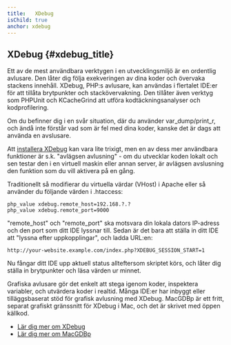 ```yaml
---
title:   XDebug
isChild: true
anchor: xdebug
---
```


## XDebug {#xdebug_title}

Ett av de mest användbara verktygen i en utvecklingsmiljö är en ordentlig avlusare. Den låter dig följa exekveringen av 
dina koder och övervaka stackens innehåll. XDebug, PHP:s avlusare, kan användas i flertalet IDE:er för att tillåta 
brytpunkter och stackövervakning. Den tillåter även verktyg som PHPUnit och KCacheGrind att utföra kodtäckningsanalyser 
och kodprofilering.

Om du befinner dig i en svår situation, där du använder var_dump/print_r, och ändå inte förstår vad som är fel med dina 
koder, kanske det är dags att använda en avslusare.

Att [installera XDebug][xdebug-install] kan vara lite trixigt, men en av dess mer användbara 
funktioner är s.k. "avlägsen avlusning" - om du utvecklar koden lokalt och sen testar den i en 
virtuell maskin eller annan server, är avlägsen avslusning den funktion som du vill aktivera på 
en gång.

Traditionellt så modifierar du virtuella värdar (VHost) i Apache eller så använder du följande värden i .htaccess:

    php_value xdebug.remote_host=192.168.?.?
    php_value xdebug.remote_port=9000

"remote_host" och "remote_port" ska motsvara din lokala dators IP-adress och den port som ditt IDE lyssnar till.
Sedan är det bara att ställa in ditt IDE att "lyssna efter uppkopplingar", och ladda URL:en:

    http://your-website.example.com/index.php?XDEBUG_SESSION_START=1

Nu fångar ditt IDE upp aktuell status allteftersom skriptet körs, och låter dig ställa in brytpunkter och 
läsa värden ur minnet.

Grafiska avlusare gör det enkelt att stega igenom koder, inspektera variabler, och utvärdera koder i realtid.
Många IDE:er har inbyggt eller tilläggsbaserat stöd för grafisk avlusning med XDebug. MacGDBp är ett fritt, 
separat grafiskt gränssnitt för XDebug i Mac, och det är skrivet med öppen källkod.

 * [Lär dig mer om XDebug][xdebug-docs]
 * [Lär dig mer om MacGDBp][macgdbp-install]

[xdebug-docs]: http://xdebug.org/docs/
[xdebug-install]: http://xdebug.org/docs/install
[macgdbp-install]: http://www.bluestatic.org/software/macgdbp/
